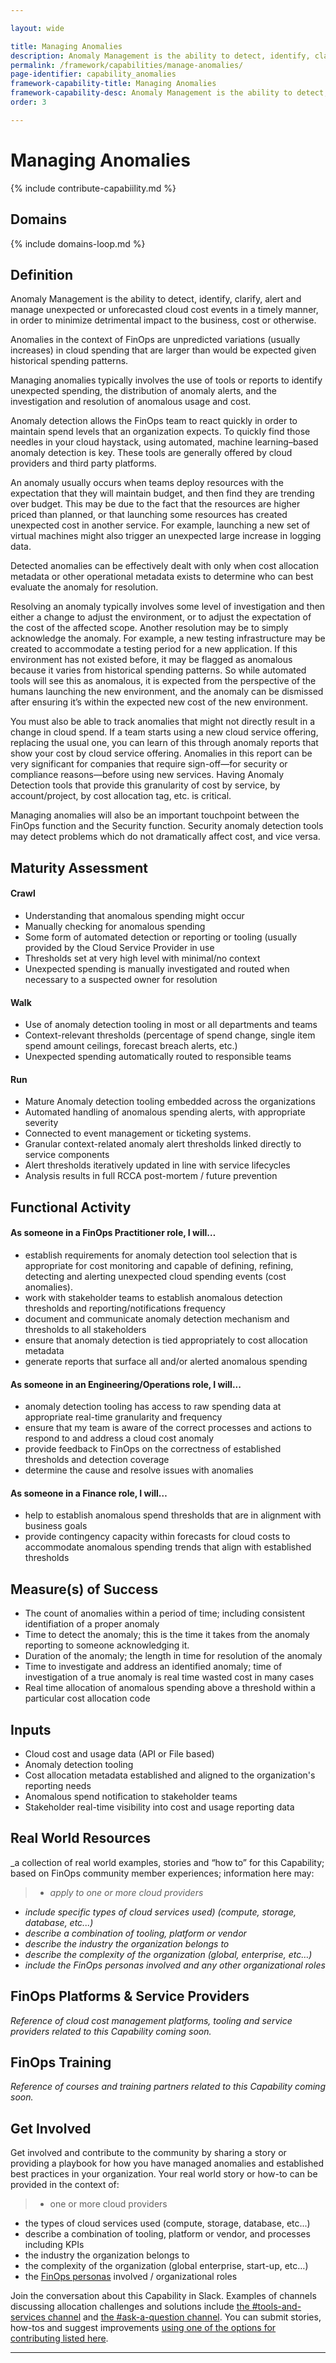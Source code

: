 ```yaml
---

layout: wide

title: Managing Anomalies
description: Anomaly Management is the ability to detect, identify, clarify, alert and manage unexpected or unforecasted cloud cost events in a timely manner, in order to minimize detrimental impact to the business, cost or otherwise. Anomalies in the context of FinOps are unpredicted variations (usually increases) in cloud spending that are larger than would be expected given historical spending patterns.
permalink: /framework/capabilities/manage-anomalies/
page-identifier: capability_anomalies
framework-capability-title: Managing Anomalies
framework-capability-desc: Anomaly Management is the ability to detect, identify, clarify, alert and manage unexpected or unforecasted cloud cost events in a timely manner...
order: 3

---
```


# Managing Anomalies

{% include contribute-capabiility.md %}

## Domains
<!-- _x-ref to the FinOps Domain(s) to which this Capability corresponds_ -->
{% include domains-loop.md %}


## Definition
Anomaly Management is the ability to detect, identify, clarify, alert and manage unexpected or unforecasted cloud cost events in a timely manner, in order to minimize detrimental impact to the business, cost or otherwise.

Anomalies in the context of FinOps are unpredicted variations (usually increases) in cloud spending that are larger than would be expected given historical spending patterns.

Managing anomalies typically involves the use of tools or reports to identify unexpected spending, the distribution of anomaly alerts, and the investigation and resolution of anomalous usage and cost.

Anomaly detection allows the FinOps team to react quickly in order to maintain spend levels that an organization expects. To quickly find those needles in your cloud haystack, using automated, machine learning–based anomaly detection is key. These tools are generally offered by cloud providers and third party platforms.

An anomaly usually occurs when teams deploy resources with the expectation that they will maintain budget, and then find they are trending over budget. This may be due to the fact that the resources are higher priced than planned, or that launching some resources has created unexpected cost in another service. For example, launching a new set of virtual machines might also trigger an unexpected large increase in logging data.

Detected anomalies can be effectively dealt with only when cost allocation metadata or other operational metadata exists to determine who can best evaluate the anomaly for resolution.

Resolving an anomaly typically involves some level of investigation and then either a change to adjust the environment, or to adjust the expectation of the cost of the affected scope. Another resolution may be to simply acknowledge the anomaly. For example, a new testing infrastructure may be created to accommodate a testing period for a new application. If this environment has not existed before, it may be flagged as anomalous because it varies from historical spending patterns. So while automated tools will see this as anomalous, it is expected from the perspective of the humans launching the new environment, and the anomaly can be dismissed after ensuring it’s within the expected new cost of the new environment.

You must also be able to track anomalies that might not directly result in a change in cloud spend. If a team starts using a new cloud service offering, replacing the usual one, you can learn of this through anomaly reports that show your cost by cloud service offering. Anomalies in this report can be very significant for companies that require sign-off—for security or compliance reasons—before using new services. Having Anomaly Detection tools that provide this granularity of cost by service, by account/project, by cost allocation tag, etc. is critical.

Managing anomalies will also be an important touchpoint between the FinOps function and the Security function. Security anomaly detection tools may detect problems which do not dramatically affect cost, and vice versa.



## Maturity Assessment
#### Crawl
* Understanding that anomalous spending might occur
* Manually checking for anomalous spending
* Some form of automated detection or reporting or tooling (usually provided by the Cloud Service Provider in use
* Thresholds set at very high level with minimal/no context
* Unexpected spending is manually investigated and routed when necessary to a suspected owner for resolution

#### Walk
* Use of anomaly detection tooling in most or all departments and teams
* Context-relevant thresholds (percentage of spend change, single item spend amount ceilings, forecast breach alerts, etc.)
* Unexpected spending automatically routed to responsible teams

#### Run
* Mature Anomaly detection tooling embedded across the organizations
* Automated handling of anomalous spending alerts, with appropriate severity
* Connected to event management or ticketing systems.
* Granular context-related anomaly alert thresholds linked directly to service components
* Alert thresholds iteratively updated in line with service lifecycles
* Analysis results in full RCCA post-mortem / future prevention






## Functional Activity

#### As someone in a FinOps Practitioner role, I will…
* establish requirements for anomaly detection tool selection that is appropriate for cost monitoring and capable of defining, refining, detecting and alerting unexpected cloud spending events (cost anomalies).
* work with stakeholder teams to establish anomalous detection thresholds and reporting/notifications frequency
* document and communicate anomaly detection mechanism and thresholds to all stakeholders
* ensure that anomaly detection is tied appropriately to cost allocation metadata
* generate reports that surface all and/or alerted anomalous spending

#### As someone in an Engineering/Operations role, I will...
* anomaly detection tooling has access to raw spending data at appropriate real-time granularity and frequency
* ensure that my team is aware of the correct processes and actions to respond to and address a cloud cost anomaly
* provide feedback to FinOps on the correctness of established thresholds and detection coverage
* determine the cause and resolve issues with anomalies

#### As someone in a Finance role, I will…
* help to establish anomalous spend thresholds that are in alignment with business goals
* provide contingency capacity within forecasts for cloud costs to accommodate anomalous spending trends that align with established thresholds




## Measure(s) of Success
* The count of anomalies within a period of time; including consistent identifiation of a proper anomaly
* Time to detect the anomaly; this is the time it takes from the anomaly reporting to someone acknowledging it.  
* Duration of the anomaly; the length in time for resolution of the anomaly
* Time to investigate and address an identified anomaly; time of investigation of a true anomaly is real time wasted cost in many cases
* Real time allocation of anomalous spending above a threshold within a particular cost allocation code




## Inputs
* Cloud cost and usage data (API or File based)
* Anomaly detection tooling
* Cost allocation metadata established and aligned to the organization's reporting needs
* Anomalous spend notification to stakeholder teams
* Stakeholder real-time visibility into cost and usage reporting data



<!-- ####### Real World Resources ####### -->
## Real World Resources
_a collection of real world examples, stories and “how to” for this Capability; based on FinOps community member experiences; information here may:
>* _apply to one or more cloud providers_
* _include specific types of cloud services used) (compute, storage, database, etc...)_
* _describe a combination of  tooling, platform or vendor_
* _describe the industry the organization belongs to_
* _describe the complexity of the organization (global, enterprise, etc…)_
* _include the FinOps personas involved and any other organizational roles_



## FinOps Platforms & Service Providers
_Reference of cloud cost management platforms, tooling and service providers related to this Capability coming soon._


## FinOps Training
_Reference of courses and training partners related to this Capability coming soon._



## Get Involved
Get involved and contribute to the community by sharing a story or providing a playbook for how you have managed anomalies and established best practices in your organization. Your real world story or how-to can be provided in the context of:
>* one or more cloud providers
* the types of cloud services used (compute, storage, database, etc...)
* describe a combination of  tooling, platform or vendor, and processes including KPIs
* the industry the organization belongs to
* the complexity of the organization (global enterprise, start-up, etc…)
* the [FinOps personas](https://www.finops.org/framework/personas/) involved / organizational roles

Join the conversation about this Capability in Slack. Examples of channels discussing allocation challenges and solutions include [the #tools-and-services channel](https://finopsfoundation.slack.com/archives/CK3UAH2P7) and [the #ask-a-question channel](https://finopsfoundation.slack.com/archives/C02EEAUTPGV).  You can submit stories, how-tos and suggest improvements [using one of the options for contributing listed here](https://www.finops.org/introduction/how-to-contribute/).


---
